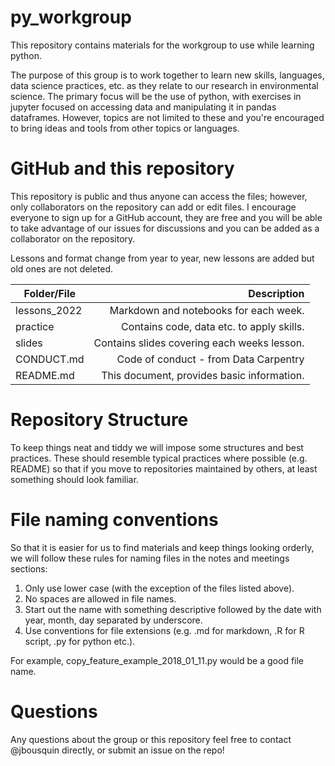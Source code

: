 # py_workgroup
This repository contains materials for the workgroup to use while learning python.

The purpose of this group is to work together to learn new skills, languages, data science practices, etc. as they relate to our research in environmental science. The primary focus will be the use of python, with exercises in jupyter focused on accessing data and manipulating it in pandas dataframes. However, topics are not limited to these and you're encouraged to bring ideas and tools from other topics or languages.

# GitHub and this repository
This repository is public and thus anyone can access the files; however, only collaborators on the repository can add or edit files. I encourage everyone to sign up for a GitHub account, they are free and you will be able to take advantage of our issues for discussions and you can be added as a collaborator on the repository.

Lessons and format change from year to year, new lessons are added but old ones
are not deleted.

| Folder/File   | Description  |
| ------------- |-------------------------------------------: |
| lessons_2022  | Markdown and notebooks for each week.       |
| practice      | Contains code, data etc. to apply skills.   |
| slides        | Contains slides covering each weeks lesson. |
| CONDUCT.md    | Code of conduct - from Data Carpentry       |
| README.md     | This document, provides basic information.  |

# Repository Structure
To keep things neat and tiddy we will impose some structures and best practices. These should resemble typical practices where possible (e.g. README) so that if you move to repositories maintained by others, at least something should look familiar.


# File naming conventions
So that it is easier for us to find materials and keep things looking orderly, we will follow these rules for naming files in the notes and meetings sections:

1. Only use lower case (with the exception of the files listed above).
2. No spaces are allowed in file names.
3. Start out the name with something descriptive followed by the date with year, month, day separated by underscore.
4. Use conventions for file extensions (e.g. .md for markdown, .R for R script, .py for python etc.).

For example, copy_feature_example_2018_01_11.py would be a good file name.

# Questions
Any questions about the group or this repository feel free to contact @jbousquin directly, or submit an issue on the repo!

